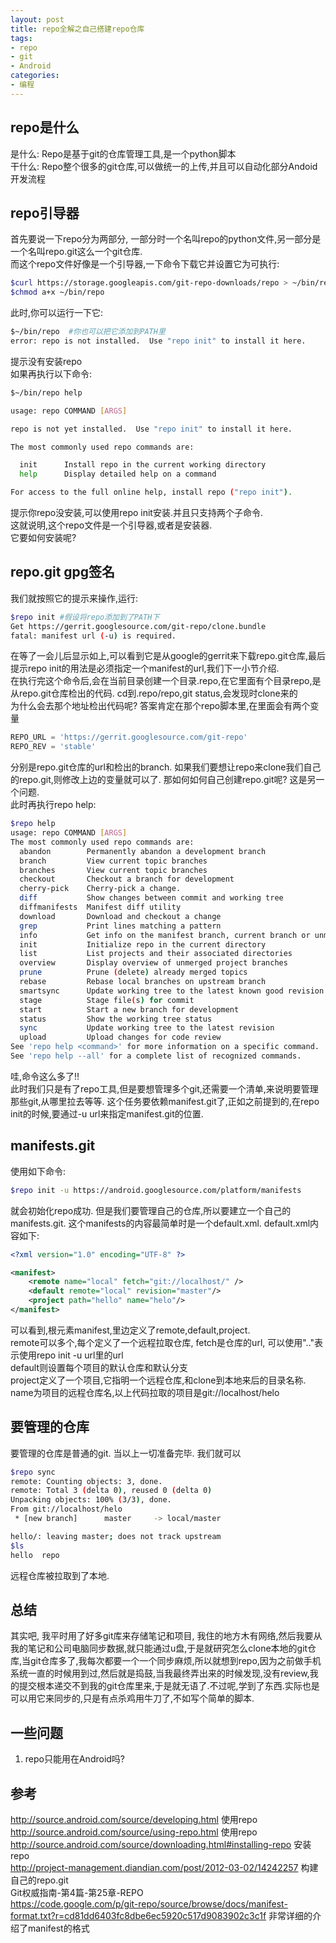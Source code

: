 ```yaml
---
layout: post
title: repo全解之自己搭建repo仓库
tags:
- repo
- git
- Android
categories:
- 编程
---
```

## repo是什么

是什么: Repo是基于git的仓库管理工具,是一个python脚本  
干什么: Repo整个很多的git仓库,可以做统一的上传,并且可以自动化部分Andoid开发流程  

## repo引导器

首先要说一下repo分为两部分, 一部分时一个名叫repo的python文件,另一部分是一个名叫repo.git这么一个git仓库.  
而这个repo文件好像是一个引导器,一下命令下载它并设置它为可执行:

``` bash
$curl https://storage.googleapis.com/git-repo-downloads/repo > ~/bin/repo  
$chmod a+x ~/bin/repo  
```

此时,你可以运行一下它:

``` bash
$~/bin/repo  #你也可以把它添加到PATH里
error: repo is not installed.  Use "repo init" to install it here. 
``` 

提示没有安装repo  
如果再执行以下命令:

``` bash
$~/bin/repo help

usage: repo COMMAND [ARGS]

repo is not yet installed.  Use "repo init" to install it here.

The most commonly used repo commands are:

  init      Install repo in the current working directory
  help      Display detailed help on a command

For access to the full online help, install repo ("repo init").
```

提示你repo没安装,可以使用repo init安装.并且只支持两个子命令.    
这就说明,这个repo文件是一个引导器,或者是安装器.  
它要如何安装呢?  

## repo.git gpg签名

我们就按照它的提示来操作,运行:

``` bash
$repo init #假设将repo添加到了PATH下
Get https://gerrit.googlesource.com/git-repo/clone.bundle
fatal: manifest url (-u) is required.
```

在等了一会儿后显示如上,可以看到它是从google的gerrit来下载repo.git仓库,最后提示repo init的用法是必须指定一个manifest的url,我们下一小节介绍.  
在执行完这个命令后,会在当前目录创建一个目录.repo,在它里面有个目录repo,是从repo.git仓库检出的代码. cd到.repo/repo,git status,会发现时clone来的  
为什么会去那个地址检出代码呢?
答案肯定在那个repo脚本里,在里面会有两个变量

``` python
REPO_URL = 'https://gerrit.googlesource.com/git-repo'
REPO_REV = 'stable'
```

分别是repo.git仓库的url和检出的branch. 如果我们要想让repo来clone我们自己的repo.git,则修改上边的变量就可以了.  那如何如何自己创建repo.git呢? 这是另一个问题.  
此时再执行repo help:

``` bash
$repo help
usage: repo COMMAND [ARGS]
The most commonly used repo commands are:
  abandon        Permanently abandon a development branch
  branch         View current topic branches
  branches       View current topic branches
  checkout       Checkout a branch for development
  cherry-pick    Cherry-pick a change.
  diff           Show changes between commit and working tree
  diffmanifests  Manifest diff utility
  download       Download and checkout a change
  grep           Print lines matching a pattern
  info           Get info on the manifest branch, current branch or unmerged branches
  init           Initialize repo in the current directory
  list           List projects and their associated directories
  overview       Display overview of unmerged project branches
  prune          Prune (delete) already merged topics
  rebase         Rebase local branches on upstream branch
  smartsync      Update working tree to the latest known good revision
  stage          Stage file(s) for commit
  start          Start a new branch for development
  status         Show the working tree status
  sync           Update working tree to the latest revision
  upload         Upload changes for code review
See 'repo help <command>' for more information on a specific command.
See 'repo help --all' for a complete list of recognized commands.
```

哇,命令这么多了!!  
此时我们只是有了repo工具,但是要想管理多个git,还需要一个清单,来说明要管理那些git,从哪里拉去等等. 这个任务要依赖manifest.git了,正如之前提到的,在repo init的时候,要通过-u url来指定manifest.git的位置.

## manifests.git

使用如下命令:

``` bash
$repo init -u https://android.googlesource.com/platform/manifests
```

就会初始化repo成功.
但是我们要管理自己的仓库,所以要建立一个自己的manifests.git.
这个manifests的内容最简单时是一个default.xml.
default.xml内容如下:

``` xml
<?xml version="1.0" encoding="UTF-8" ?>

<manifest>
	<remote name="local" fetch="git://localhost/" />
	<default remote="local" revision="master"/>
	<project path="hello" name="helo"/>
</manifest>
```

可以看到,根元素manifest,里边定义了remote,default,project.  
remote可以多个,每个定义了一个远程拉取仓库, fetch是仓库的url, 可以使用".."表示使用repo init -u url里的url  
default则设置每个项目的默认仓库和默认分支  
project定义了一个项目,它指明一个远程仓库,和clone到本地来后的目录名称. name为项目的远程仓库名,以上代码拉取的项目是git://localhost/helo 

## 要管理的仓库

要管理的仓库是普通的git.
当以上一切准备完毕.
我们就可以

``` bash
$repo sync
remote: Counting objects: 3, done.
remote: Total 3 (delta 0), reused 0 (delta 0)
Unpacking objects: 100% (3/3), done.
From git://localhost/helo
 * [new branch]      master     -> local/master

hello/: leaving master; does not track upstream
$ls
hello  repo
```

远程仓库被拉取到了本地.

## 总结

其实吧, 我平时用了好多git库来存储笔记和项目, 我住的地方木有网络,然后我要从我的笔记和公司电脑同步数据,就只能通过u盘,于是就研究怎么clone本地的git仓库,当git仓库多了,我每次都要一个一个同步麻烦,所以就想到repo,因为之前做手机系统一直的时候用到过,然后就是捣鼓,当我最终弄出来的时候发现,没有review,我的提交根本递交不到我的git仓库里来,于是就无语了.不过呢,学到了东西.实际也是可以用它来同步的,只是有点杀鸡用牛刀了,不如写个简单的脚本.

## 一些问题

1. repo只能用在Android吗?

## 参考

http://source.android.com/source/developing.html  使用repo  
http://source.android.com/source/using-repo.html  使用repo  
http://source.android.com/source/downloading.html#installing-repo  安装repo  
http://project-management.diandian.com/post/2012-03-02/14242257  构建自己的repo.git  
Git权威指南-第4篇-第25章-REPO  
https://code.google.com/p/git-repo/source/browse/docs/manifest-format.txt?r=cd81dd6403fc8dbe6ec5920c517d9083902c3c1f  非常详细的介绍了manifest的格式